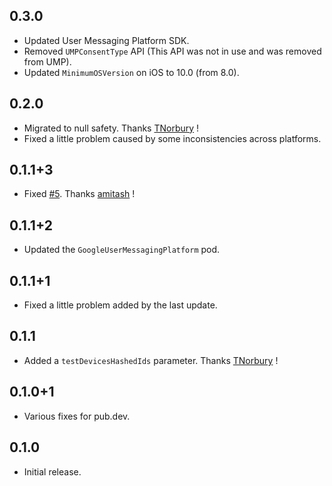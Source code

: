 ## 0.3.0

* Updated User Messaging Platform SDK.
* Removed `UMPConsentType` API (This API was not in use and was removed from UMP).
* Updated `MinimumOSVersion` on iOS to 10.0 (from 8.0).

## 0.2.0

* Migrated to null safety. Thanks [TNorbury](https://github.com/TNorbury) !
* Fixed a little problem caused by some inconsistencies across platforms.

## 0.1.1+3

* Fixed [#5](https://github.com/Skyost/FlutterFundingChoices/issues/5). Thanks [amitash](https://github.com/amitash) !

## 0.1.1+2

* Updated the `GoogleUserMessagingPlatform` pod.

## 0.1.1+1

* Fixed a little problem added by the last update.

## 0.1.1

* Added a `testDevicesHashedIds` parameter. Thanks [TNorbury](https://github.com/TNorbury) !

## 0.1.0+1

* Various fixes for pub.dev.

## 0.1.0

* Initial release.
